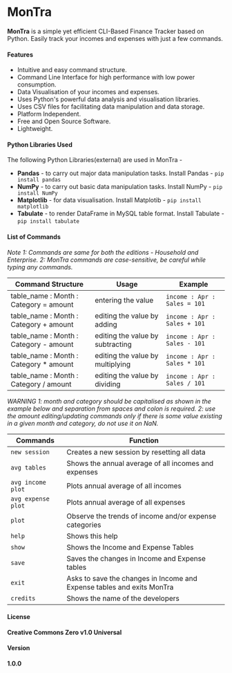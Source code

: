 # MonTra
**MonTra** is a simple yet efficient CLI-Based Finance Tracker based on Python. Easily track your incomes and expenses with just a few commands.

#### Features
  - Intuitive and easy command structure.
  - Command Line Interface for high performance with low power consumption.
  - Data Visualisation of your incomes and expenses.
  - Uses Python's powerful data analysis and visualisation libraries.
  - Uses CSV files for facilitating data manipulation and data storage.
  - Platform Independent.
  - Free and Open Source Software.
  - Lightweight.

#### Python Libraries Used
The following Python Libraries(external) are used in MonTra -
 - **Pandas** - to carry out major data manipulation tasks.
Install Pandas - `pip install pandas`
 - **NumPy** - to carry out basic data manipulation tasks.
Install NumPy - `pip install NumPy`
 - **Matplotlib** - for data visualisation.
Install Matplotib - `pip install matplotlib`
 - **Tabulate** - to render DataFrame in MySQL table format.
Install Tabulate - `pip install tabulate`

#### List of Commands

*Note*
*1: Commands are same for both the editions - Household and Enterprise.*
*2: MonTra commands are case-sensitive, be careful while typing any commands.*

| Command Structure | Usage | Example |
|-------------------|-------|---------|
| table_name : Month : Category = amount | entering the value | `income : Apr : Sales = 101` |
| table_name : Month : Category + amount | editing the value by adding | `income : Apr : Sales + 101` |
| table_name : Month : Category - amount | editing the value by subtracting | `income : Apr : Sales - 101`
| table_name : Month : Category * amount | editing the value by multiplying | `income : Apr : Sales * 101`
| table_name : Month : Category / amount | editing the value by dividing | `income : Apr : Sales / 101`

*WARNING*
*1: month and category should be capitalised as shown in the example below and separation from spaces and colon is required.*
*2: use the amount editing/updating commands only if there is some value existing in a given month and category, do not use it on NaN.*

| Commands | Function |
| ------ | ------ |
| `new session` | Creates a new session by resetting all data |
| `avg tables` | Shows the annual average of all incomes and expenses |
| `avg income plot` | Plots annual average of all incomes |
| `avg expense plot` | Plots annual average of all expenses |
| `plot` | Observe the trends of income and/or expense categories |
| `help` | Shows this help |
| `show` | Shows the Income and Expense Tables |
| `save` | Saves the changes in Income and Expense tables |
| `exit` | Asks to save the changes in Income and Expense tables and exits MonTra |
| `credits` | Shows the name of the developers |

#### License
**Creative Commons Zero v1.0 Universal**

#### Version
**1.0.0**